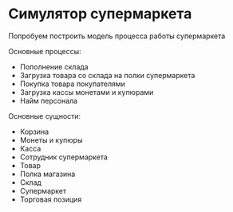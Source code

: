 # Симулятор супермаркета
Попробуем построить модель процесса работы супермаркета

Основные процессы:
* Пополнение склада
* Загрузка товара со склада на полки супермаркета
* Покупка товара покупателями
* Загрузка кассы монетами и купюрами
* Найм персонала

Основные сущности:
* Корзина
* Монеты и купюры
* Касса
* Сотрудник супермаркета
* Товар
* Полка магазина
* Склад
* Супермаркет
* Торговая позиция


